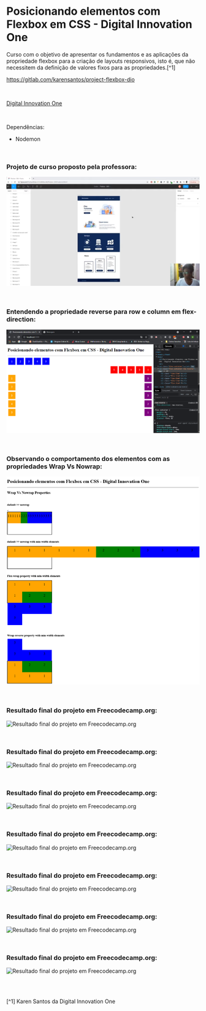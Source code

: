 # Posicionando elementos com Flexbox em CSS - Digital Innovation One


Curso com o objetivo de apresentar os fundamentos e as aplicações da propriedade flexbox para a criação de layouts responsivos, isto é, que não necessitem da definição de valores fixos para as propriedades.[^1]

https://gitlab.com/karensantos/project-flexbox-dio

<br />

[Digital Innovation One](https://web.digitalinnovation.one/home)



<br />


Dependências:

- Nodemon




<br />

### Projeto de curso proposto pela professora:          
![Imagem do Projeto de curso proposto pela professora](/public/images/projeto-proposto-pela-professora-Karen-Santos.png)



<br />

### Entendendo a propriedade reverse para row e column em flex-direction:          
![Imagem do uso da propriedade reverse para row e column em flex-direction](/public/images/entendendo-a-propriedade-reverse.png)






<br />


### Observando o comportamento dos elementos com as propriedades Wrap Vs Nowrap:               
![Imagem mostrando o comportamento dos elementos com as propriedades Wrap Vs Nowrap](/public/images/wrap-vs-nowrap-properties_parte1.png)




<br />


### Resultado final do projeto em Freecodecamp.org:               
![Resultado final do projeto em Freecodecamp.org](/public/images/)




<br />


### Resultado final do projeto em Freecodecamp.org:               
![Resultado final do projeto em Freecodecamp.org](/public/images/)




<br />


### Resultado final do projeto em Freecodecamp.org:               
![Resultado final do projeto em Freecodecamp.org](/public/images/)




<br />


### Resultado final do projeto em Freecodecamp.org:               
![Resultado final do projeto em Freecodecamp.org](/public/images/)





<br />


### Resultado final do projeto em Freecodecamp.org:               
![Resultado final do projeto em Freecodecamp.org](/public/images/)





<br />


### Resultado final do projeto em Freecodecamp.org:               
![Resultado final do projeto em Freecodecamp.org](/public/images/)






<br />


### Resultado final do projeto em Freecodecamp.org:               
![Resultado final do projeto em Freecodecamp.org](/public/images/)






<br />
<br />

[^1] Karen Santos da Digital Innovation One 






